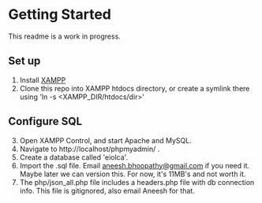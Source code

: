 Getting Started
=======================
This readme is a work in progress.

Set up
-----------------------
1. Install [XAMPP](http://www.apachefriends.org/en/xampp.html)
2. Clone this repo into XAMPP htdocs directory, or create a
   symlink there using 'ln -s <source> <XAMPP_DIR/htdocs/dir>'

Configure SQL
-----------------------
3. Open XAMPP Control, and start Apache and MySQL.
4. Navigate to http://localhost/phpmyadmin/ .
5. Create a database called 'eiolca'.
6. Import the .sql file. Email
   [aneesh.bhoopathy@gmail.com](mailto:aneesh.bhoopathy@gmail.com) if
you need it. Maybe later we can version this. For now, it's 11MB's and
not worth it.
7. The php/json_all.php file includes a headers.php file with db
   connection info. This file is gitignored, also email Aneesh for that.

<!--
How it Works
=======================
Info about the architecture of the application

About the Project
=======================
Info about why this is being built
Add some text about the project here
-->
